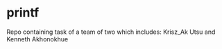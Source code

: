 # printf
Repo containing task of a team of two which includes: Krisz_Ak Utsu and Kenneth Akhonokhue

